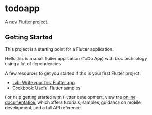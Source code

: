 # todoapp

A new Flutter project.

## Getting Started

This project is a starting point for a Flutter application.

Hello,this is a small flutter application (ToDo App) with bloc technology using a lot of dependencies 

A few resources to get you started if this is your first Flutter project:

- [Lab: Write your first Flutter app](https://docs.flutter.dev/get-started/codelab)
- [Cookbook: Useful Flutter samples](https://docs.flutter.dev/cookbook)

For help getting started with Flutter development, view the
[online documentation](https://docs.flutter.dev/), which offers tutorials,
samples, guidance on mobile development, and a full API reference.
